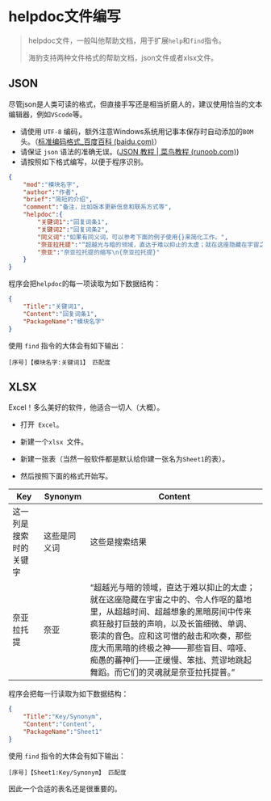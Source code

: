 # helpdoc文件编写

> helpdoc文件，一般叫他帮助文档，用于扩展`help`和`find`指令。
>
> 海豹支持两种文件格式的帮助文档，json文件或者xlsx文件。

## JSON 

尽管json是人类可读的格式，但直接手写还是相当折磨人的，建议使用恰当的文本编辑器，例如` VScode `等。

- 请使用 `UTF-8` 编码，额外注意Windows系统用记事本保存时自动添加的`BOM`头。（[标准编码格式_百度百科 (baidu.com)](https://baike.baidu.com/item/标准编码格式/20868617)）
- 请保证 `json` 语法的准确无误。([JSON 教程 | 菜鸟教程 (runoob.com)](https://www.runoob.com/json/json-tutorial.html))
- 请按照如下格式编写，以便于程序识别。

```json
{
    "mod":"模块名字",
    "author":"作者",
    "brief":"简短的介绍",
    "comment":"备注，比如版本更新信息和联系方式等",
    "helpdoc":{
        "关键词1":"回复词条1",
        "关键词2":"回复词条2",
        "同义词":"如果有同义词，可以参考下面的例子使用{}来简化工作。",
        "奈亚拉托提":"“超越光与暗的领域，直达于难以抑止的太虚；就在这座隐藏在宇宙之中的、令人作呕的墓地里，从超越时间、超越想象的黑暗房间中传来疯狂敲打巨鼓的声响，以及长笛细微、单调、亵渎的音色。应和这可憎的敲击和吹奏，那些庞大而黑暗的终极之神——那些盲目、喑哑、痴愚的蕃神们——正缓慢、笨拙、荒谬地跳起舞蹈。而它们的灵魂就是奈亚拉托提普。”",
        "奈亚":"奈亚拉托提的缩写\n{奈亚拉托提}"  
    }
}
```

程序会把` helpdoc `的每一项读取为如下数据结构：

```json
{
    "Title":"关键词1",
    "Content":"回复词条1",
    "PackageName":"模块名字"
}
```

使用 `find` 指令的大体会有如下输出：

```
[序号]【模块名字:关键词1】 匹配度
```

## XLSX

Excel！多么美好的软件，他适合一切人（大概）。

- 打开` Excel`。

- 新建一个`xlsx `文件。

- 新建一张表（当然一般软件都是默认给你建一张名为`Sheet1`的表）。
- 然后按照下面的格式开始写。

| Key                    | Synonym      | Content        |
| ---------------------- | ------------ | -------------- |
| 这一列是搜索时的关键字 | 这些是同义词 | 这些是搜索结果 |
| 奈亚拉托提 | 奈亚 | “超越光与暗的领域，直达于难以抑止的太虚；就在这座隐藏在宇宙之中的、令人作呕的墓地里，从超越时间、超越想象的黑暗房间中传来疯狂敲打巨鼓的声响，以及长笛细微、单调、亵渎的音色。应和这可憎的敲击和吹奏，那些庞大而黑暗的终极之神——那些盲目、喑哑、痴愚的蕃神们——正缓慢、笨拙、荒谬地跳起舞蹈。而它们的灵魂就是奈亚拉托提普。” |

程序会把每一行读取为如下数据结构：

```json
{
    "Title":"Key/Synonym",
    "Content":"Content",
    "PackageName":"Sheet1"
}
```

使用 `find` 指令的大体会有如下输出：

```
[序号]【Sheet1:Key/Synonym】 匹配度
```

因此一个合适的表名还是很重要的。
